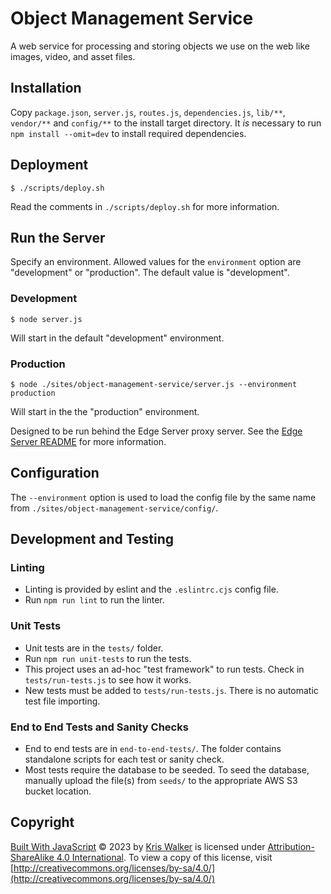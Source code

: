 # Object Management Service
A web service for processing and storing objects we use on the web like images, video, and asset files.

Installation
------------
Copy `package.json`, `server.js`, `routes.js`, `dependencies.js`, `lib/**`, `vendor/**` and `config/**` to the install target directory. It *is* necessary to run `npm install --omit=dev` to install required dependencies.

Deployment
----------
```
$ ./scripts/deploy.sh
```

Read the comments in `./scripts/deploy.sh` for more information.

Run the Server
--------------
Specify an environment. Allowed values for the `environment` option are "development" or "production". The default value is "development".

### Development
```
$ node server.js
```

Will start in the default "development" environment.

### Production

```
$ node ./sites/object-management-service/server.js --environment production
```

Will start in the the "production" environment.

Designed to be run behind the Edge Server proxy server. See the [Edge Server README](../../edge-server/README.md) for more information.

Configuration
-------------
The `--environment` option is used to load the config file by the same name from `./sites/object-management-service/config/`.

Development and Testing
-----------------------

### Linting
- Linting is provided by eslint and the `.eslintrc.cjs` config file.
- Run `npm run lint` to run the linter.

### Unit Tests
- Unit tests are in the `tests/` folder.
- Run `npm run unit-tests` to run the tests.
- This project uses an ad-hoc "test framework" to run tests. Check in `tests/run-tests.js` to see how it works.
- New tests must be added to `tests/run-tests.js`. There is no automatic test file importing.

### End to End Tests and Sanity Checks
- End to end tests are in `end-to-end-tests/`. The folder contains standalone scripts for each test or sanity check.
- Most tests require the database to be seeded. To seed the database, manually upload the file(s) from `seeds/` to the appropriate AWS S3 bucket location.

Copyright
---------
[Built With JavaScript](https://wwww.builtwithjavascript.us) © 2023 by [Kris Walker](https://www.kriswalker.me) is licensed under [Attribution-ShareAlike 4.0 International](http://creativecommons.org/licenses/by-sa/4.0/). To view a copy of this license, visit [http://creativecommons.org/licenses/by-sa/4.0/](http://creativecommons.org/licenses/by-sa/4.0/)
